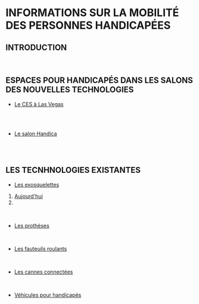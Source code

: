 # INFORMATIONS SUR LA MOBILITÉ DES PERSONNES HANDICAPÉES

## INTRODUCTION

<br/>

## ESPACES POUR HANDICAPÉS DANS LES SALONS DES NOUVELLES TECHNOLOGIES
* [Le CES à Las Vegas](ces.md)
<br/>
<br/>

* [Le salon Handica](handica.md)

<br/>
<br/>

## LES TECNHNOLOGIES EXISTANTES

- [Les exosquelettes](exosquelette.md)
1. [Aujourd'hui](exoprésent.md)
2.
<br/>

- [Les prothèses](prothèse.md)

<br/>

- [Les fauteuils roulants](fauteuilroulant.md)

<br/>

- [Les cannes connectées](canneconnectée.md)

<br/>

- [Véhicules pour handicapés](véhicules.md)

